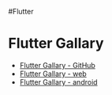 #Flutter 
# Flutter Gallary

- [Flutter Gallary - GitHub](https://github.com/flutter/gallery)
- [Flutter Gallary - web](https://gallery.flutter.dev/#/)
- [Flutter Gallary - android](https://play.google.com/store/apps/details?id=io.flutter.demo.gallery&hl=en&gl=US)